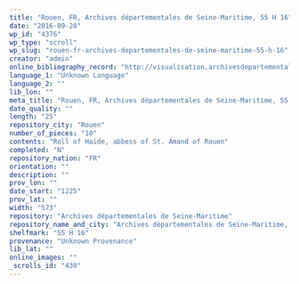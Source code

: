 ```yaml
---
title: "Rouen, FR, Archives départementales de Seine-Maritime, 55 H 16"
date: "2016-09-28"
wp_id: "4376"
wp_type: "scroll"
wp_slug: "rouen-fr-archives-departementales-de-seine-maritime-55-h-16"
creator: "admin"
online_bibliography_record: "http://visualisation.archivesdepartementales76.net/accounts/mnesys_ad76/datas/medias/inventaires/FRAD076_IR_H_055H_Saint_Amand_Rouen.pdf"
language_1: "Unknown Language"
language_2: ""
lib_lon: ""
meta_title: "Rouen, FR, Archives départementales de Seine-Maritime, 55 H 16"
date_quality: ""
length: "25"
repository_city: "Rouen"
number_of_pieces: "10"
contents: "Roll of Haïde, abbess of St. Amand of Rouen"
completed: "N"
repository_nation: "FR"
orientation: ""
description: ""
prov_lon: ""
date_start: "1225"
prov_lat: ""
width: "573"
repository: "Archives départementales de Seine-Maritime"
repository_name_and_city: "Archives départementales de Seine-Maritime, Rouen FR"
shelfmark: "55 H 16"
provenance: "Unknown Provenance"
lib_lat: ""
online_images: ""
_scrolls_id: "439"
---
```



